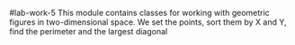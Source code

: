 #lab-work-5
This module contains classes for working with geometric figures in two-dimensional space.
We set the points, sort them by X and Y, find the perimeter and the largest diagonal
